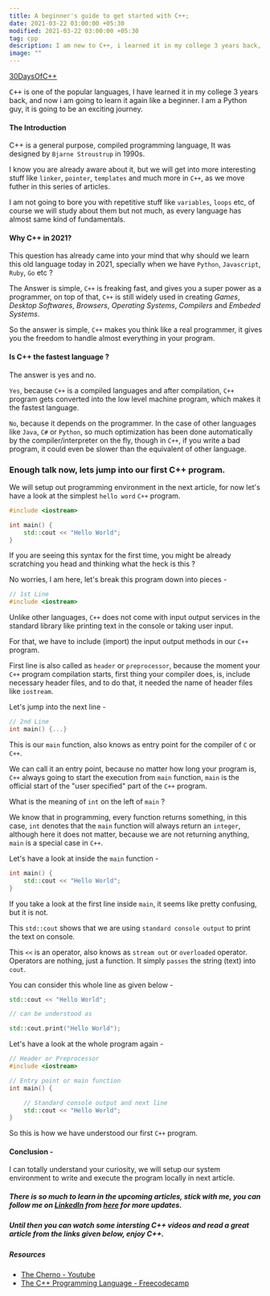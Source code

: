 ```yaml
---
title: A beginner's guide to get started with C++;
date: 2021-03-22 03:00:00 +05:30
modified: 2021-03-22 03:00:00 +05:30
tag: cpp
description: I am new to C++, i learned it in my college 3 years back, and now i am going to learn it again as a beginner. I am also not good at C++, i understand the fundamentals, but do not worry, we will learn it as if i am a noob.
image: ""
---
```


[30DaysOfC++](javascript:void(0))

<article><kbd>C++</kbd> is one of the popular languages, I have learned it in my college 3 years back, and now i am going to learn it again like a beginner. I am a Python guy, it is going to be an exciting journey.</article>

#### The Introduction

C++ is a general purpose, compiled programming language, It was designed by `Bjarne Stroustrup` in 1990s.

I know you are already aware about it, but we will get into more interesting stuff like `linker`, `pointer`, `templates` and much more in `C++`, as we move futher in this series of articles.

I am not going to bore you with repetitive stuff like `variables`, `loops` etc, of course we will study about them but not much, as every language has almost same kind of fundamentals.

#### Why C++ in 2021?

This question has already came into your mind that why should we learn this old language today in 2021, specially when we have `Python`, `Javascript`, `Ruby`, `Go` etc ?

The Answer is simple, `C++` is freaking fast, and gives you a super power as a programmer, on top of that, `C++` is still widely used in creating _Games_, _Desktop Softwares_, _Browsers_, _Operating Systems_, _Compilers_ and _Embeded Systems_.

So the answer is simple, `C++` makes you think like a real programmer, it gives you the freedom to handle almost everything in your program.

#### Is C++ the fastest language ?

The answer is yes and no.


`Yes`, because `C++` is a compiled languages and after compilation, `C++` program gets converted into the low level machine program, which makes it the fastest language.

`No`, because it depends on the programmer. In the case of other languages like `Java`, `C#` or `Python`, so much optimization has been done automatically by the compiler/interpreter on the fly, though in `C++`, if you write a bad program, it could even be slower than the equivalent of other language.


### Enough talk now, lets jump into our first C++ program.

We will setup out programming environment in the next article, for now let's have a look at the simplest `hello word` `C++` program.

```cpp
#include <iostream>

int main() {
    std::cout << "Hello World";
}
```

If you are seeing this syntax for the first time, you might be already scratching you head and thinking what the heck is this ?


No worries, I am here, let's break this program down into pieces -


```cpp
// 1st Line
#include <iostream>
```

Unlike other languages, `C++` does not come with input output services in the standard library like printing text in the console or taking user input.

For that, we have to include (import) the input output methods in our `C++` program.

First line is also called as `header` or `preprocessor`, because the moment your `C++` program compilation starts, first thing your compiler does, is, include necessary header files, and to do that, it needed the name of header files like `iostream`.

Let's jump into the next line -

```cpp
// 2nd Line
int main() {...}
```

This is our `main` function, also knows as entry point for the compiler of `C` or `C++`.

We can call it an entry point, because no matter how long your program is, `C++` always going to start the execution from `main` function, `main` is the official start of the "user specified" part of the `C++` program.

What is the meaning of `int` on the left of `main` ?

We know that in programming, every function returns something, in this case, `int` denotes that the `main` function will always return an `integer`, although here it does not matter, because we are not returning anything, `main` is a special case in `C++`.

Let's have a look at inside the `main` function -

```cpp
int main() {
    std::cout << "Hello World";
}
```

If you take a look at the first line inside `main`, it seems like pretty confusing, but it is not.

This `std::cout` shows that we are using `standard console output` to print the text on console.

This `<<` is an operator, also knows as `stream out` or `overloaded` operator. Operators are nothing, just a function. It simply `passes` the string (text) into `cout`.

You can consider this whole line as given below -
```cpp
std::cout << "Hello World";

// can be understood as

std::cout.print("Hello World");
```

Let's have a look at the whole program again -

```cpp
// Header or Preprocessor
#include <iostream>

// Entry point or main function
int main() {

    // Standard console output and next line
    std::cout << "Hello World";
}
```


So this is how we have understood our first `C++` program.

#### Conclusion -

I can totally understand your curiosity, we will setup our system environment to write and execute the program locally in next article.


##### There is so much to learn in the upcoming articles, stick with me, you can follow me on [LinkedIn](https://www.linkedin.com/in/hamhaingaurav/) from [here](https://www.linkedin.com/in/hamhaingaurav/) for more updates.

##### Until then you can watch some intersting C++ videos and read a great article from the links given below, enjoy C++.


##### Resources

- [The Cherno - Youtube](https://www.youtube.com/playlist?list=PLlrATfBNZ98dudnM48yfGUldqGD0S4FFb)
- [The C++ Programming Language - Freecodecamp](https://www.freecodecamp.org/news/the-c-plus-plus-programming-language/)
